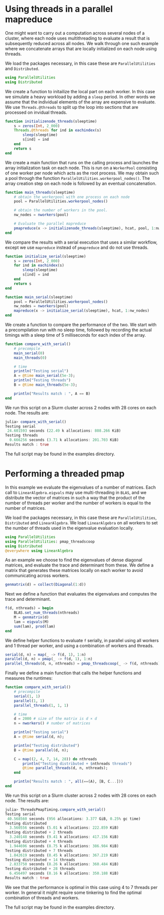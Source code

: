 # Using threads in a parallel mapreduce

One might want to carry out a computation across several nodes of a cluster, where each node uses multithreading to evaluate a result that is subsequently reduced across all nodes. We walk through one such example where we concatenate arrays that are locally initialized on each node using threads.

We load the packages necessary, in this case these are `ParallelUtilities` and `Distributed`.

```julia
using ParallelUtilities
using Distributed
```

We create a function to initailize the local part on each worker. In this case we simulate a heavy workload by adding a `sleep` period. In other words we assume that the individual elements of the array are expensive to evaluate. We use `Threads.@threads` to split up the loop into sections that are processed on invidual threads.

```julia
function initializenode_threads(sleeptime)
    s = zeros(Int, 2_000)
    Threads.@threads for ind in eachindex(s)
        sleep(sleeptime)
        s[ind] = ind
    end
    return s
end
```

We create a main function that runs on the calling process and launches the array initialization task on each node. This is run on a `WorkerPool` consisting of one worker per node which acts as the root process. We may obtain such a pool through the function `ParallelUtilities.workerpool_nodes()`. The array creation step on each node is followed by an eventual concatenation.

```julia
function main_threads(sleeptime)
    # obtain the workerpool with one process on each node
    pool = ParallelUtilities.workerpool_nodes()

    # obtain the number of workers in the pool.
    nw_nodes = nworkers(pool)

    # Evaluate the parallel mapreduce
    pmapreduce(x -> initializenode_threads(sleeptime), hcat, pool, 1:nw_nodes)
end
```

We compare the results with a serial execution that uses a similar workflow, except we use `mapreduce` instead of `pmapreduce` and do not use threads.

```julia
function initialize_serial(sleeptime)
    s = zeros(Int, 2_000)
    for ind in eachindex(s)
        sleep(sleeptime)
        s[ind] = ind
    end
    return s
end

function main_serial(sleeptime)
    pool = ParallelUtilities.workerpool_nodes()
    nw_nodes = nworkers(pool)
    mapreduce(x -> initialize_serial(sleeptime), hcat, 1:nw_nodes)
end
```

We create a function to compare the performance of the two. We start with a precompilation run with no sleep time, followed by recording the actual timings with a sleep time of 5 milliseconds for each index of the array.

```julia
function compare_with_serial()
    # precompile
    main_serial(0)
    main_threads(0)

    # time
    println("Testing serial")
    A = @time main_serial(5e-3);
    println("Testing threads")
    B = @time main_threads(5e-3);

    println("Results match : ", A == B)
end
```

We run this script on a Slurm cluster across 2 nodes with 28 cores on each node. The results are:

```julia
julia> compare_with_serial()
Testing serial
 24.601593 seconds (22.49 k allocations: 808.266 KiB)
Testing threads
  0.666256 seconds (3.71 k allocations: 201.703 KiB)
Results match : true
```

The full script may be found in the examples directory.

# Performing a threaded pmap

In this example we evaluate the eigenvalues of a number of matrices. Each call to `LinearAlgebra.eigvals` may use multi-threading in `BLAS`, and we distribute the vector of matrices in such a way that the product of the number of threads per worker and the number of workers is equal to the number of matrices.

We load the packages necessary, in this case these are `ParallelUtilities`, `Distributed` and `LinearAlgebra`. We load `LinearAlgebra` on all workers to set the number of threads used in the eigenvalue evaluation locally.

```julia
using ParallelUtilities
using ParallelUtilities: pmap_threadscoop
using Distributed
@everywhere using LinearAlgebra
```

As an example we choose to find the eigenvalues of dense diagonal matrices, and evaluate the trace and determinant from these. We define a matrix that generates these matrices locally on each worker to avoid communicating across workers.

```julia
genmatrix(d) = collect(Diagonal(1:d))
```

Next we define a function that evaluates the eigenvalues and computes the trace and determinant.

```julia
f(d, nthreads) = begin
    BLAS.set_num_threads(nthreads)
    M = genmatrix(d)
    lam = eigvals(M)
    sum(lam), prod(lam)
end
```

We define helper functions to evaluate `f` serially, in parallel using all workers and 1 thread per worker, and using a combination of workers and threads.

```julia
serial(d, n) = map(_ -> f(d, 1), 1:n)
parallel(d, n) = pmap(_ -> f(d, 1), 1:n)
parallel_threads(d, n, nthreads) = pmap_threadscoop(_ -> f(d, nthreads), nthreads, 1:n)
```

Finally we define a main function that calls the helper functions and measures the runtimes:

```julia
function compare_with_serial()
    # precompile
    serial(1, 1)
    parallel(1, 1)
    parallel_threads(1, 1, 1)

    # time
    d = 2000 # size of the matrix is d × d
    n = nworkers() # number of matrices

    println("Testing serial")
    A = @time serial(d, n);

    println("Testing distributed")
    B = @time parallel(d, n);

    C = map((2, 4, 7, 14, 28)) do nthreads
        println("Testing distributed + $nthreads threads")
        @time parallel_threads(d, n, nthreads);
    end

    println("Results match : ", all(==(A), [B, C...]))
end
```

We run this script on a Slurm cluster across 2 nodes with 28 cores on each node. The results are:

```julia
julia> ThreadsPmapTiming.compare_with_serial()
Testing serial
 40.568560 seconds (956 allocations: 3.377 GiB, 0.25% gc time)
Testing distributed
  3.560556 seconds (5.01 k allocations: 222.859 KiB)
Testing distributed + 2 threads
  3.240148 seconds (9.41 k allocations: 417.156 KiB)
Testing distributed + 4 threads
  1.944696 seconds (8.75 k allocations: 386.984 KiB)
Testing distributed + 7 threads
  1.842619 seconds (8.45 k allocations: 367.219 KiB)
Testing distributed + 14 threads
  2.833750 seconds (8.26 k allocations: 360.484 KiB)
Testing distributed + 28 threads
  6.456497 seconds (8.16 k allocations: 350.188 KiB)
Results match : true
```

We see that the performance is optimal in this case using 4 to 7 threads per worker.
In general it might require some tinkering to find the optimal combination of threads and workers.

The full script may be found in the examples directory.
